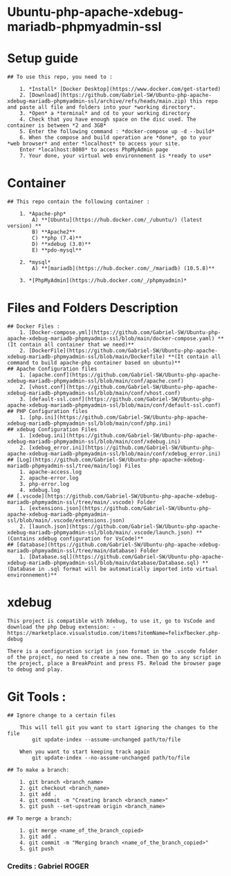 # Ubuntu-php-apache-xdebug-mariadb-phpmyadmin-ssl

# Setup guide
    ## To use this repo, you need to : 

        1. *Install* [Docker Desktop](https://www.docker.com/get-started)
        2. [Download](https://github.com/Gabriel-SW/Ubuntu-php-apache-xdebug-mariadb-phpmyadmin-ssl/archive/refs/heads/main.zip) this repo and paste all file and folders into your *working directory*.
        3. *Open* a *terminal* and cd to your working directory
        4. Check that you have enough space on the disc used. The container is between *2 and 3GB*
        5. Enter the following command : *docker-compose up -d --build* 
        6. When the compose and build operation are *done*, go to your *web browser* and enter *localhost* to access your site.
        Enter *localhost:8080* to access PhpMyAdmin page
        7. Your done, your virtual web environnement is *ready to use*

# Container
    ## This repo contain the following container : 

        1. *Apache-php*
            A) **[Ubuntu](https://hub.docker.com/_/ubuntu/) (latest version) **
            B) **Apache2**
            C) **php (7.4)**
            D) **xdebug (3.0)**
            E) **pdo-mysql**
        
        2. *mysql*
            A) **[mariadb](https://hub.docker.com/_/mariadb) (10.5.8)**

        3. *[PhpMyAdmin](https://hub.docker.com/_/phpmyadmin)*

# Files and Folders Description
    ## Docker Files : 
        1. [Docker-compose.yml](https://github.com/Gabriel-SW/Ubuntu-php-apache-xdebug-mariadb-phpmyadmin-ssl/blob/main/docker-compose.yaml) **(It contain all container that we need)**
        2. [DockerFile](https://github.com/Gabriel-SW/Ubuntu-php-apache-xdebug-mariadb-phpmyadmin-ssl/blob/main/Dockerfile) **(It contain all command to build apache-php container based on ubuntu)**
    ## Apache Configuration files
        1. [apache.conf](https://github.com/Gabriel-SW/Ubuntu-php-apache-xdebug-mariadb-phpmyadmin-ssl/blob/main/conf/apache.conf)
        2. [vhost.conf](https://github.com/Gabriel-SW/Ubuntu-php-apache-xdebug-mariadb-phpmyadmin-ssl/blob/main/conf/vhost.conf)
        3. [default-ssl.conf](https://github.com/Gabriel-SW/Ubuntu-php-apache-xdebug-mariadb-phpmyadmin-ssl/blob/main/conf/default-ssl.conf)
    ## PHP Configuration files
        1. [php.ini](https://github.com/Gabriel-SW/Ubuntu-php-apache-xdebug-mariadb-phpmyadmin-ssl/blob/main/conf/php.ini)
    ## xdebug Configuration Files
        1. [xdebug.ini](https://github.com/Gabriel-SW/Ubuntu-php-apache-xdebug-mariadb-phpmyadmin-ssl/blob/main/conf/xdebug.ini)
        2. [xdebug_error.ini](https://github.com/Gabriel-SW/Ubuntu-php-apache-xdebug-mariadb-phpmyadmin-ssl/blob/main/conf/xdebug_error.ini)
    ## [Log](https://github.com/Gabriel-SW/Ubuntu-php-apache-xdebug-mariadb-phpmyadmin-ssl/tree/main/log) Files
        1. apache-access.log
        2. apache-error.log
        3. php-error.log
        4. xdebug.log
    ## [.vscode](https://github.com/Gabriel-SW/Ubuntu-php-apache-xdebug-mariadb-phpmyadmin-ssl/tree/main/.vscode) Folder
        1. [extensions.json](https://github.com/Gabriel-SW/Ubuntu-php-apache-xdebug-mariadb-phpmyadmin-ssl/blob/main/.vscode/extensions.json)
        2. [launch.json](https://github.com/Gabriel-SW/Ubuntu-php-apache-xdebug-mariadb-phpmyadmin-ssl/blob/main/.vscode/launch.json) **(Contains xdebug configuration for VsCode)**
    ## [database](https://github.com/Gabriel-SW/Ubuntu-php-apache-xdebug-mariadb-phpmyadmin-ssl/tree/main/database) Folder
        1. [Database.sql](https://github.com/Gabriel-SW/Ubuntu-php-apache-xdebug-mariadb-phpmyadmin-ssl/blob/main/database/Database.sql) **(Database in .sql format will be automatically imported into virtual environnement)**

# xdebug

    This project is compatible with Xdebug, to use it, go to VsCode and download the php Debug extension: -https://marketplace.visualstudio.com/items?itemName=felixfbecker.php-debug

    There is a configuration script in json format in the .vscode folder of the project, no need to create a new one. Then go to any script in the project, place a BreakPoint and press F5. Reload the browser page to debug and play. 

# Git Tools :

    ## Ignore change to a certain files

        This will tell git you want to start ignoring the changes to the file
            git update-index --assume-unchanged path/to/file

        When you want to start keeping track again
            git update-index --no-assume-unchanged path/to/file

    ## To make a branch:

        1. git branch <branch_name>
        2. git checkout <branch_name>
        3. git add .
        4. git commit -m "Creating branch <branch_name>"
        5. git push --set-upstream origin <branch_name>

    ## To merge a branch:

        1. git merge <name_of_the_branch_copied>
        3. git add .
        4. git commit -m "Merging branch <name_of_the_branch_copied>"
        5. git push 

### Credits : Gabriel ROGER